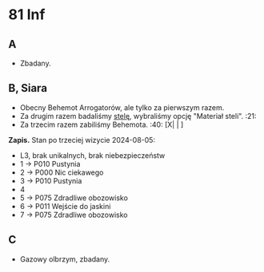 81 Inf
================================================================================
## A
* Zbadany.

## B, Siara
* Obecny Behemot Arrogatorów, ale tylko za pierwszym razem.
* Za drugim razem badaliśmy [stelę](./stele.md), wybraliśmy opcję "Materiał steli". :21:
* Za trzecim razem zabiliśmy Behemota. :40: [X| | ]

**Zapis.** Stan po trzeciej wizycie 2024-08-05:
* L3, brak unikalnych, brak niebezpieczeństw
* 1 -> P010 Pustynia
* 2 -> P000 Nic ciekawego
* 3 -> P010 Pustynia
* 4
* 5 -> P075 Zdradliwe obozowisko
* 6 -> P011 Wejście do jaskini
* 7 -> P075 Zdradliwe obozowisko

## C
* Gazowy olbrzym, zbadany.
